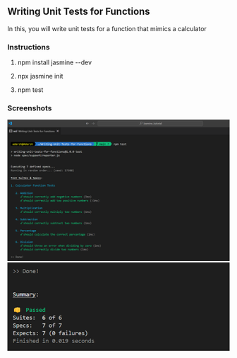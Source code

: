 <!-- include images from current folder -->


## Writing Unit Tests for Functions

In this, you will write unit tests for a function that mimics a calculator

### Instructions

1. npm install jasmine --dev

2. npx jasmine init

3. npm test

### Screenshots

![screenshot](./screenshot-1.png)
![screenshot2](./screenshot-2.png)

